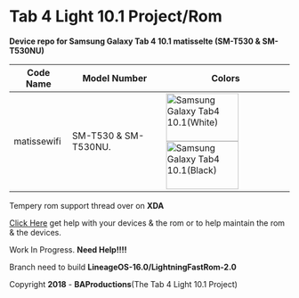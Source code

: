 # Tab 4 Light 10.1 Project/Rom

**Device repo for Samsung Galaxy Tab 4 10.1 matisselte (SM-T530 & SM-T530NU)**

|Code Name|Model Number|Colors|
|--|--|--|
|matissewifi| SM-T530 & SM-T530NU. |<img name="Samsung Galaxy Tab4 10.1(White)" src="https://i-cdn.phonearena.com/images/phones/46349-xlarge/Samsun-Galaxy-Tab-4-10.1-3a.jpg" width="130" height="86" alt="Samsung Galaxy Tab4 10.1(White)" title="Samsung Galaxy Tab4 10.1(White)"><img name="Samsung Galaxy Tab4 10.1(Black)" src="https://images.samsung.com/is/image/samsung/uk-galaxy-tab-4-10-1-t530-sm-t530nykabtu-010-front-black" width="130" height="86" alt="Samsung Galaxy Tab4 10.1(Black)" title="Samsung Galaxy Tab4 10.1(Black)">|

Tempery rom support thread over on **XDA**

[Click Here](https://forum.xda-developers.com/tab-4/development/samsung-galaxy-tab-4-light-project-t3877643) get help with your devices & the rom or to help maintain the rom & the devices.

Work In Progress. **Need Help!!!!**

Branch need to build **LineageOS-16.0/LightningFastRom-2.0**

Copyright **2018** - **BAProductions**(The Tab 4 Light 10.1 Project)
